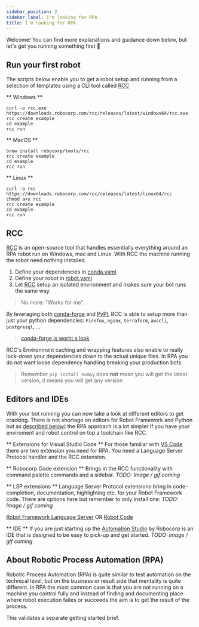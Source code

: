```yaml
---
sidebar_position: 2
sidebar_label: I'm looking for RPA
title: I'm looking for RPA
---
```


Welcome!
You can find more explanations and guidance down below, but let's get you running something first :runner:

## Run your first robot
The scripts below enable you to get a robot setup and running from a selection of templates using a CLI tool called [RCC](https://github.com/robocorp/rcc#readme)

** Windows **
```
curl -o rcc.exe https://downloads.robocorp.com/rcc/releases/latest/windows64/rcc.exe
rcc create example
cd example
rcc run
```
** MacOS **
```
brew install robocorp/tools/rcc
rcc create example
cd example
rcc run
```
** Linux **
```
curl -o rcc https://downloads.robocorp.com/rcc/releases/latest/linux64/rcc
chmod a+x rcc
rcc create example
cd example
rcc run
```

## RCC

[RCC](https://github.com/robocorp/rcc#readme) is an open-source tool that handles essentially everything around an RPA robot run on Windows, mac and Linux. With RCC the machine running the robot need nothing installed.
1. Define your dependencies in [conda.yaml](https://robocorp.com/docs/setup/installing-python-package-dependencies#the-conda-yaml-file)
1. Define your robot in [robot.yaml](robocorp.com/docs/setup/robot-yaml-format)
1. Let [RCC](https://github.com/robocorp/rcc#readme) setup an isolated environment and makes sure your bot runs the same way.

> No more: "Works for me".

By leveraging both [conda-forge](https://conda-forge.org) and [PyPI](https://pypi.org), RCC is able to setup more than just your python dependencies: `Firefox`, `nginx`, `terraform`, `awscli`, `postgresql`, ...
> [conda-forge is worht a look](https://conda-forge.org/feedstock-outputs/)

RCC's Environment caching and wrapping features also enable to really lock-down your dependencies down to the actual unique files.
In RPA you do not want loose dependency handling breaking your production bots. 

> Remember `pip install numpy` does **not** mean you will get the latest version, it means you will get any version


## Editors and IDEs
With your bot running you can now take a look at different editors to get cracking.
There is not shortage on editors for Robot Framework and Python but as [described below](/getting_started/rpa#about-robotic-process-automation-rpa)) the RPA approach is a lot simpler if you have your enviroment and robot control on top a toolchain like RCC.

** Extensions for Visual Studio Code **
For those familiar with [VS Code](https://code.visualstudio.com) there are two extension you need for RPA.
You need a Language Server Protocol handler and the RCC extension.

** Robocorp Code extension **
Brings in the RCC functionality with command palette commands and a sidebar.
*TODO: Image / gif coming*

** LSP extensions **
Language Server Protocol extensions bring in code-completion, documentation, highlighting etc. for your Robot Framework code.
There are options here but remember to only install one:
*TODO: Image / gif coming*

[Robot Framework Language Server](https://marketplace.visualstudio.com/items?itemName=robocorp.robotframework-lsp) OR [Robot Code](https://marketplace.visualstudio.com/items?itemName=d-biehl.robotcode)


** IDE **
If you are just starting up the [Automation Studio](https://robocorp.com/automation-studio) by Robocorp is an IDE that is designed to be easy to pick-up and get started.
*TODO: Image / gif coming*


## About Robotic Process Automation (RPA)

Robotic Process Automation (RPA) is quite similar to test automation on the technical level, but on the business or result side that mentality is quite different. In RPA the most common case is that you are not running on a machine you control fully and instead of finding and documenting place where robot execution failes or succeeds the aim is to get the result of the process. 

This validates a separate getting started brief.

